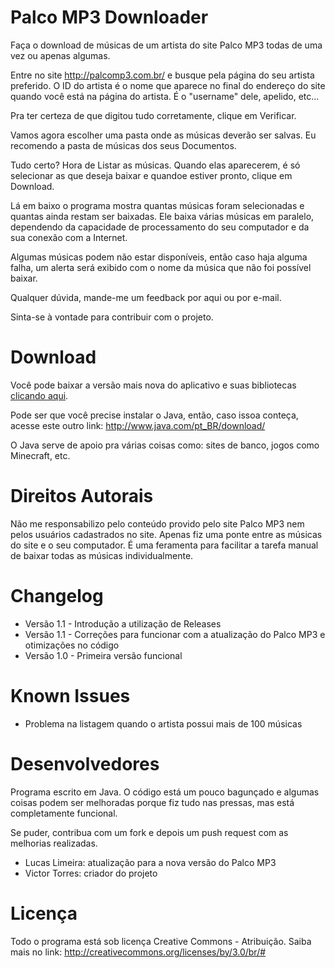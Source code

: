 Palco MP3 Downloader
====================

Faça o download de músicas de um artista do site Palco MP3 todas de uma vez ou apenas algumas.

Entre no site http://palcomp3.com.br/ e busque pela página do seu artista preferido. O ID do artista é o nome que aparece no final do endereço do site quando você está na página do artista. É o "username" dele, apelido, etc...

Pra ter certeza de que digitou tudo corretamente, clique em Verificar.

Vamos agora escolher uma pasta onde as músicas deverão ser salvas. Eu recomendo a pasta de músicas dos seus Documentos.

Tudo certo? Hora de Listar as músicas. Quando elas aparecerem, é só selecionar as que deseja baixar e quandoe estiver pronto, clique em Download.

Lá em baixo o programa mostra quantas músicas foram selecionadas e quantas ainda restam ser baixadas. Ele baixa várias músicas em paralelo, dependendo da capacidade de processamento do seu computador e da sua conexão com a Internet.

Algumas músicas podem não estar disponíveis, então caso haja alguma falha, um alerta será exibido com o nome da música que não foi possível baixar.

Qualquer dúvida, mande-me um feedback por aqui ou por e-mail.

Sinta-se à vontade para contribuir com o projeto.

Download
========

Você pode baixar a versão mais nova do aplicativo e suas bibliotecas [clicando aqui](http://github.com/victor-torres/PalcoMP3Downloader/releases/latest).

Pode ser que você precise instalar o Java, então, caso issoa conteça, acesse este outro link: http://www.java.com/pt_BR/download/

O Java serve de apoio pra várias coisas como: sites de banco, jogos como Minecraft, etc.

Direitos Autorais
=================

Não me responsabilizo pelo conteúdo provido pelo site Palco MP3 nem pelos usuários cadastrados no site. Apenas fiz uma ponte entre as músicas do site e o seu computador. É uma feramenta para facilitar a tarefa manual de baixar todas as músicas individualmente.

Changelog
=========

- Versão 1.1 - Introdução a utilização de Releases
- Versão 1.1 - Correções para funcionar com a atualização do Palco MP3 e otimizações no código
- Versão 1.0 - Primeira versão funcional

Known Issues
============

- Problema na listagem quando o artista possui mais de 100 músicas

Desenvolvedores
===============

Programa escrito em Java. O código está um pouco bagunçado e algumas coisas podem ser melhoradas porque fiz tudo nas pressas, mas está completamente funcional.

Se puder, contribua com um fork e depois um push request com as melhorias realizadas.

- Lucas Limeira: atualização para a nova versão do Palco MP3
- Victor Torres: criador do projeto

Licença
=======
Todo o programa está sob licença Creative Commons - Atribuição. Saiba mais no link: http://creativecommons.org/licenses/by/3.0/br/#
